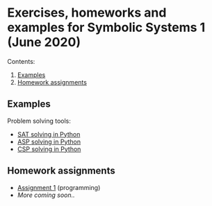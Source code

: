 # Exercises, homeworks and examples for Symbolic Systems 1 (June 2020)

Contents:
1. [Examples](#examples)
1. [Homework assignments](#homeworks)

## Examples
<a id="examples"></a>

Problem solving tools:
- [SAT solving in Python](examples/sat.ipynb)
- [ASP solving in Python](examples/asp.ipynb)
- [CSP solving in Python](examples/csp.ipynb)

## Homework assignments
<a id="homeworks"></a>

- [Assignment 1](hw1/assignmend.md) (programming)
- *More coming soon..*
